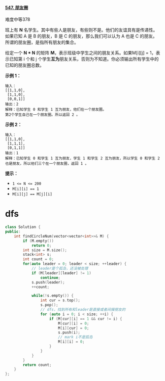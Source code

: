 #### [547. 朋友圈](https://leetcode-cn.com/problems/friend-circles/)

难度中等378

班上有 **N** 名学生。其中有些人是朋友，有些则不是。他们的友谊具有是传递性。如果已知 A 是 B 的朋友，B 是 C 的朋友，那么我们可以认为 A 也是 C 的朋友。所谓的朋友圈，是指所有朋友的集合。

给定一个 **N \* N** 的矩阵 **M**，表示班级中学生之间的朋友关系。如果M[i][j] = 1，表示已知第 i 个和 j 个学生**互为**朋友关系，否则为不知道。你必须输出所有学生中的已知的朋友圈总数。

 

**示例 1：**

```
输入：
[[1,1,0],
 [1,1,0],
 [0,0,1]]
输出：2 
解释：已知学生 0 和学生 1 互为朋友，他们在一个朋友圈。
第2个学生自己在一个朋友圈。所以返回 2 。
```

**示例 2：**

```
输入：
[[1,1,0],
 [1,1,1],
 [0,1,1]]
输出：1
解释：已知学生 0 和学生 1 互为朋友，学生 1 和学生 2 互为朋友，所以学生 0 和学生 2 也是朋友，所以他们三个在一个朋友圈，返回 1 。
```

 

**提示：**

- `1 <= N <= 200`
- `M[i][i] == 1`
- `M[i][j] == M[j][i]`



# dfs

```c++
class Solution {
public:
    int findCircleNum(vector<vector<int>>& M) {
        if (M.empty())
            return 0;
        int size = M.size();
        stack<int> s;
        int count = 0;
        for(auto leader = 0; leader < size; ++leader) {
            // leader是个孤岛，还没被处理
            if (M[leader][leader] != 1)
                continue;
            s.push(leader);
            ++count;

            while(!s.empty()) {
                int cur = s.top();
                s.pop();
                // dfs，找到所有和leader是直接或者间接朋友的
                for (auto i = 0; i < size; ++i) {
                    if (M[cur][i] == 1 && cur != i) {
                        M[cur][i] = 0;
                        M[i][cur] = 0;
                        s.push(i);
                        // mark i不是孤岛
                        M[i][i] = 0;
                    }
                }
            }
        }
        return count;
    }
};
```

